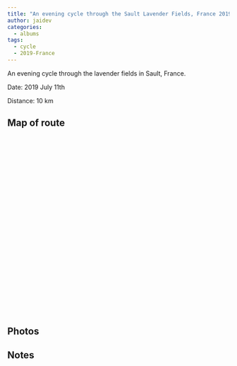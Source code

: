 ```yaml
---
title: "An evening cycle through the Sault Lavender Fields, France 2019"
author: jaidev
categories:
  - albums
tags:
  - cycle
  - 2019-France
---
```


An evening cycle through the lavender fields in Sault, France.

Date: 2019 July 11th

Distance: 10 km

## Map of route

<link rel="stylesheet" href="https://unpkg.com/leaflet@1.5.1/dist/leaflet.css"
   integrity="sha512-xwE/Az9zrjBIphAcBb3F6JVqxf46+CDLwfLMHloNu6KEQCAWi6HcDUbeOfBIptF7tcCzusKFjFw2yuvEpDL9wQ=="
   crossorigin=""/>  
<script src="https://unpkg.com/leaflet@1.5.1/dist/leaflet.js"
   integrity="sha512-GffPMF3RvMeYyc1LWMHtK8EbPv0iNZ8/oTtHPx9/cc2ILxQ+u905qIwdpULaqDkyBKgOaB57QTMg7ztg8Jm2Og=="
   crossorigin=""></script>
<script src="https://cdnjs.cloudflare.com/ajax/libs/leaflet-gpx/1.4.0/gpx.min.js"></script>

<div id="mapid" style="width: 80%; height: 400px;"></div>
<script>

var mymap = L.map('mapid').setView([44.112664, 5.407952], 13);

L.tileLayer( 'http://{s}.tile.openstreetmap.org/{z}/{x}/{y}.png', {
    attribution: '&copy; <a href="https://www.openstreetmap.org/copyright">OpenStreetMap</a>',
    subdomains: ['a','b','c']
}).addTo( mymap );

var gpx = 'https://www.jdem.com.au/assets/albums/2019-07-11-post-sault-lavender-cycle/2019-07-11-post-sault-lavender-cycle.gpx';

new L.GPX(gpx, {async: true}).on('loaded', function(e) { mymap.fitBounds(e.target.getBounds()); }).addTo(mymap);
</script>

## Photos


## Notes
